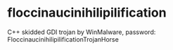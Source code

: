 # floccinaucinihilipilification
C++ skidded GDI trojan by WinMalware, password: FloccinaucinihilipilificationTrojanHorse
